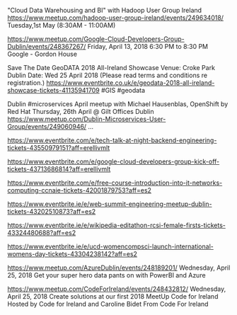 


"Cloud Data Warehousing and BI" with Hadoop User Group Ireland
https://www.meetup.com/hadoop-user-group-ireland/events/249634018/
Tuesday,1st May (8:30AM - 11:00AM)

https://www.meetup.com/Google-Cloud-Developers-Group-Dublin/events/248367267/
Friday, April 13, 2018
6:30 PM to 8:30 PM
Google - Gordon House



Save The Date GeoDATA 2018 All-Ireland Showcase 
Venue: Croke Park Dublin 
Date:  Wed 25 April 2018 
(Please read terms and conditions re registration.) 
https://www.eventbrite.co.uk/e/geodata-2018-all-ireland-showcase-tickets-41135941709 
#GIS #geodata

Dublin #microservices April meetup with Michael Hausenblas, OpenShift by Red Hat 
Thursday, 26th April @ Gilt Offices Dublin 
https://www.meetup.com/Dublin-Microservices-User-Group/events/249060946/ …






https://www.eventbrite.com/e/tech-talk-at-night-backend-engineering-tickets-43550979151?aff=erellivmlt

https://www.eventbrite.com/e/google-cloud-developers-group-kick-off-tickets-43713686814?aff=erellivmlt



https://www.eventbrite.com/e/free-course-introduction-into-it-networks-computing-ccnaie-tickets-42001879753?aff=es2

https://www.eventbrite.ie/e/web-summit-engineering-meetup-dublin-tickets-43202510873?aff=es2



https://www.eventbrite.ie/e/wikipedia-editathon-rcsi-female-firsts-tickets-43324480688?aff=es2

https://www.eventbrite.ie/e/ucd-womencompsci-launch-international-womens-day-tickets-43304238142?aff=es2




https://www.meetup.com/AzureDublin/events/248189201/
Wednesday, April 25, 2018
Get your super hero data pants on with PowerBI and Azure



https://www.meetup.com/CodeForIreland/events/248432812/
Wednesday, April 25, 2018
Create solutions at our first 2018 MeetUp
Code for Ireland
Hosted by Code for Ireland and Caroline Bidet
From Code For Ireland
